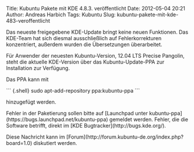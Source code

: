 Title: Kubuntu Pakete mit KDE 4.8.3. veröffentlicht
Date: 2012-05-04 20:21
Author: Andreas Harbich
Tags: Kubuntu
Slug: kubuntu-pakete-mit-kde-483-veroffentlicht

Das neueste freigegebene KDE-Update bringt keine neuen Funktionen. Das
KDE-Team hat sich diesmal ausschließlich auf Fehlerkorrekturen
konzentriert, außerdem wurden die Übersetzungen überarbeitet.

</p>
Für Anwender der neuesten Kubuntu-Version, 12.04 LTS Precise Pangolin,
steht die aktuelle KDE-Version über das Kubuntu-Update-PPA zur
Installation zur Verfügung.

</p>
<!--break--><!--break-->

Das PPA kann mit

</p>
``` {.shell}
 sudo apt-add-repository ppa:kubuntu-ppa
```

hinzugefügt werden.

</p>
Fehler in der Paketierung sollen bitte auf [Launchpad unter
kubuntu-ppa](https://bugs.launchpad.net/kubuntu-ppa) gemeldet werden.
Fehler, die die Software betrifft, direkt im [KDE
Bugtracker](http://bugs.kde.org/).

</p>
Diese Nachricht kann im
[Forum](http://forum.kubuntu-de.org/index.php?board=1.0) diskutiert
werden.

</p>

